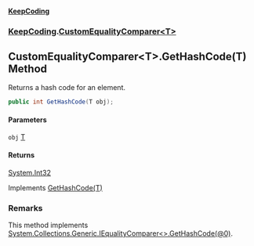 #### [KeepCoding](index.md 'index')
### [KeepCoding](KeepCoding.md 'KeepCoding').[CustomEqualityComparer&lt;T&gt;](CustomEqualityComparer.T..md 'KeepCoding.CustomEqualityComparer&lt;T&gt;')
## CustomEqualityComparer&lt;T&gt;.GetHashCode(T) Method
Returns a hash code for an element.
```csharp
public int GetHashCode(T obj);
```
#### Parameters
<a name='KeepCoding.CustomEqualityComparer.T..GetHashCode(T).obj'></a>
`obj` [T](CustomEqualityComparer.T..md#KeepCoding.CustomEqualityComparer.T..T 'KeepCoding.CustomEqualityComparer&lt;T&gt;.T')  
  
#### Returns
[System.Int32](https://docs.microsoft.com/en-us/dotnet/api/System.Int32 'System.Int32')  

Implements [GetHashCode(T)](https://docs.microsoft.com/en-us/dotnet/api/System.Collections.Generic.IEqualityComparer-1.GetHashCode#System_Collections_Generic_IEqualityComparer_1_GetHashCode__0_ 'System.Collections.Generic.IEqualityComparer`1.GetHashCode(`0)')  
### Remarks
This method implements [System.Collections.Generic.IEqualityComparer&lt;&gt;.GetHashCode(@0)](https://docs.microsoft.com/en-us/dotnet/api/System.Collections.Generic.IEqualityComparer-1.GetHashCode#System_Collections_Generic_IEqualityComparer_1_GetHashCode__0_ 'System.Collections.Generic.IEqualityComparer`1.GetHashCode(`0)').

